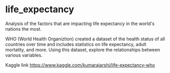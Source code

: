 # life_expectancy
Analysis of the factors that are impacting life expectancy in the world's nations the most.

WHO (World Health Organiztion) created a dataset of the health status of all countries over time and includes statistics on life expectancy, adult mortality, and more. 
Using this dataset, explore the relationships between various variables.

Kaggle link  https://www.kaggle.com/kumarajarshi/life-expectancy-who
